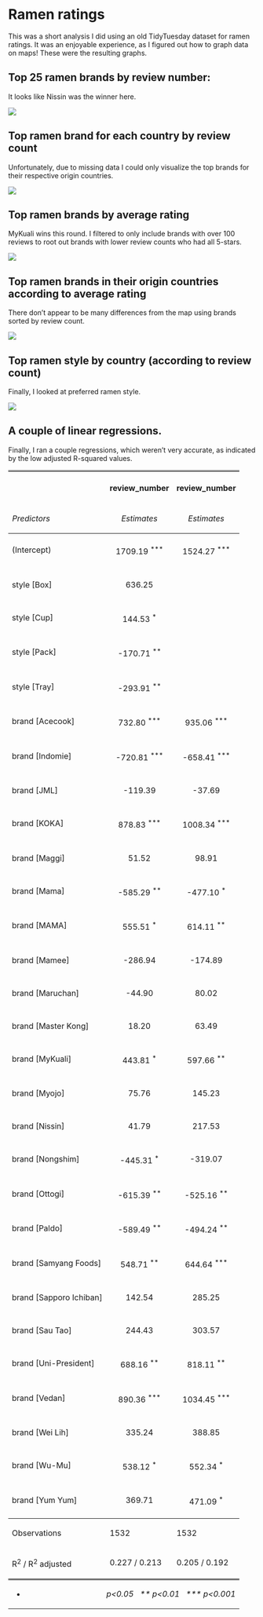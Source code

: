 Ramen ratings
================

This was a short analysis I did using an old TidyTuesday dataset for
ramen ratings. It was an enjoyable experience, as I figured out how to
graph data on maps\! These were the resulting graphs.

## Top 25 ramen brands by review number:

It looks like Nissin was the winner here.

![](Ramen_files/figure-gfm/unnamed-chunk-2-1.png)<!-- -->

## Top ramen brand for each country by review count

Unfortunately, due to missing data I could only visualize the top brands
for their respective origin countries.

![](Ramen_files/figure-gfm/unnamed-chunk-3-1.png)<!-- -->

## Top ramen brands by average rating

MyKuali wins this round. I filtered to only include brands with over 100
reviews to root out brands with lower review counts who had all 5-stars.

![](Ramen_files/figure-gfm/unnamed-chunk-4-1.png)<!-- -->

## Top ramen brands in their origin countries according to average rating

There don’t appear to be many differences from the map using brands
sorted by review count.

![](Ramen_files/figure-gfm/unnamed-chunk-5-1.png)<!-- -->

## Top ramen style by country (according to review count)

Finally, I looked at preferred ramen style.

![](Ramen_files/figure-gfm/unnamed-chunk-6-1.png)<!-- -->

## A couple of linear regressions.

Finally, I ran a couple regressions, which weren’t very accurate, as
indicated by the low adjusted R-squared values.

<table style="border-collapse:collapse; border:none;">

<tr>

<th style="border-top: double; text-align:center; font-style:normal; font-weight:bold; padding:0.2cm;  text-align:left; ">

 

</th>

<th colspan="1" style="border-top: double; text-align:center; font-style:normal; font-weight:bold; padding:0.2cm; ">

review\_number

</th>

<th colspan="1" style="border-top: double; text-align:center; font-style:normal; font-weight:bold; padding:0.2cm; ">

review\_number

</th>

</tr>

<tr>

<td style=" text-align:center; border-bottom:1px solid; font-style:italic; font-weight:normal;  text-align:left; ">

Predictors

</td>

<td style=" text-align:center; border-bottom:1px solid; font-style:italic; font-weight:normal;  ">

Estimates

</td>

<td style=" text-align:center; border-bottom:1px solid; font-style:italic; font-weight:normal;  ">

Estimates

</td>

</tr>

<tr>

<td style=" padding:0.2cm; text-align:left; vertical-align:top; text-align:left; ">

(Intercept)

</td>

<td style=" padding:0.2cm; text-align:left; vertical-align:top; text-align:center;  ">

1709.19 <sup>\*\*\*</sup>

</td>

<td style=" padding:0.2cm; text-align:left; vertical-align:top; text-align:center;  ">

1524.27 <sup>\*\*\*</sup>

</td>

</tr>

<tr>

<td style=" padding:0.2cm; text-align:left; vertical-align:top; text-align:left; ">

style \[Box\]

</td>

<td style=" padding:0.2cm; text-align:left; vertical-align:top; text-align:center;  ">

636.25 <sup></sup>

</td>

<td style=" padding:0.2cm; text-align:left; vertical-align:top; text-align:center;  ">

</td>

</tr>

<tr>

<td style=" padding:0.2cm; text-align:left; vertical-align:top; text-align:left; ">

style \[Cup\]

</td>

<td style=" padding:0.2cm; text-align:left; vertical-align:top; text-align:center;  ">

144.53 <sup>\*</sup>

</td>

<td style=" padding:0.2cm; text-align:left; vertical-align:top; text-align:center;  ">

</td>

</tr>

<tr>

<td style=" padding:0.2cm; text-align:left; vertical-align:top; text-align:left; ">

style \[Pack\]

</td>

<td style=" padding:0.2cm; text-align:left; vertical-align:top; text-align:center;  ">

\-170.71 <sup>\*\*</sup>

</td>

<td style=" padding:0.2cm; text-align:left; vertical-align:top; text-align:center;  ">

</td>

</tr>

<tr>

<td style=" padding:0.2cm; text-align:left; vertical-align:top; text-align:left; ">

style \[Tray\]

</td>

<td style=" padding:0.2cm; text-align:left; vertical-align:top; text-align:center;  ">

\-293.91 <sup>\*\*</sup>

</td>

<td style=" padding:0.2cm; text-align:left; vertical-align:top; text-align:center;  ">

</td>

</tr>

<tr>

<td style=" padding:0.2cm; text-align:left; vertical-align:top; text-align:left; ">

brand \[Acecook\]

</td>

<td style=" padding:0.2cm; text-align:left; vertical-align:top; text-align:center;  ">

732.80 <sup>\*\*\*</sup>

</td>

<td style=" padding:0.2cm; text-align:left; vertical-align:top; text-align:center;  ">

935.06 <sup>\*\*\*</sup>

</td>

</tr>

<tr>

<td style=" padding:0.2cm; text-align:left; vertical-align:top; text-align:left; ">

brand \[Indomie\]

</td>

<td style=" padding:0.2cm; text-align:left; vertical-align:top; text-align:center;  ">

\-720.81 <sup>\*\*\*</sup>

</td>

<td style=" padding:0.2cm; text-align:left; vertical-align:top; text-align:center;  ">

\-658.41 <sup>\*\*\*</sup>

</td>

</tr>

<tr>

<td style=" padding:0.2cm; text-align:left; vertical-align:top; text-align:left; ">

brand \[JML\]

</td>

<td style=" padding:0.2cm; text-align:left; vertical-align:top; text-align:center;  ">

\-119.39 <sup></sup>

</td>

<td style=" padding:0.2cm; text-align:left; vertical-align:top; text-align:center;  ">

\-37.69 <sup></sup>

</td>

</tr>

<tr>

<td style=" padding:0.2cm; text-align:left; vertical-align:top; text-align:left; ">

brand \[KOKA\]

</td>

<td style=" padding:0.2cm; text-align:left; vertical-align:top; text-align:center;  ">

878.83 <sup>\*\*\*</sup>

</td>

<td style=" padding:0.2cm; text-align:left; vertical-align:top; text-align:center;  ">

1008.34 <sup>\*\*\*</sup>

</td>

</tr>

<tr>

<td style=" padding:0.2cm; text-align:left; vertical-align:top; text-align:left; ">

brand \[Maggi\]

</td>

<td style=" padding:0.2cm; text-align:left; vertical-align:top; text-align:center;  ">

51.52 <sup></sup>

</td>

<td style=" padding:0.2cm; text-align:left; vertical-align:top; text-align:center;  ">

98.91 <sup></sup>

</td>

</tr>

<tr>

<td style=" padding:0.2cm; text-align:left; vertical-align:top; text-align:left; ">

brand \[Mama\]

</td>

<td style=" padding:0.2cm; text-align:left; vertical-align:top; text-align:center;  ">

\-585.29 <sup>\*\*</sup>

</td>

<td style=" padding:0.2cm; text-align:left; vertical-align:top; text-align:center;  ">

\-477.10 <sup>\*</sup>

</td>

</tr>

<tr>

<td style=" padding:0.2cm; text-align:left; vertical-align:top; text-align:left; ">

brand \[MAMA\]

</td>

<td style=" padding:0.2cm; text-align:left; vertical-align:top; text-align:center;  ">

555.51 <sup>\*</sup>

</td>

<td style=" padding:0.2cm; text-align:left; vertical-align:top; text-align:center;  ">

614.11 <sup>\*\*</sup>

</td>

</tr>

<tr>

<td style=" padding:0.2cm; text-align:left; vertical-align:top; text-align:left; ">

brand \[Mamee\]

</td>

<td style=" padding:0.2cm; text-align:left; vertical-align:top; text-align:center;  ">

\-286.94 <sup></sup>

</td>

<td style=" padding:0.2cm; text-align:left; vertical-align:top; text-align:center;  ">

\-174.89 <sup></sup>

</td>

</tr>

<tr>

<td style=" padding:0.2cm; text-align:left; vertical-align:top; text-align:left; ">

brand \[Maruchan\]

</td>

<td style=" padding:0.2cm; text-align:left; vertical-align:top; text-align:center;  ">

\-44.90 <sup></sup>

</td>

<td style=" padding:0.2cm; text-align:left; vertical-align:top; text-align:center;  ">

80.02 <sup></sup>

</td>

</tr>

<tr>

<td style=" padding:0.2cm; text-align:left; vertical-align:top; text-align:left; ">

brand \[Master Kong\]

</td>

<td style=" padding:0.2cm; text-align:left; vertical-align:top; text-align:center;  ">

18.20 <sup></sup>

</td>

<td style=" padding:0.2cm; text-align:left; vertical-align:top; text-align:center;  ">

63.49 <sup></sup>

</td>

</tr>

<tr>

<td style=" padding:0.2cm; text-align:left; vertical-align:top; text-align:left; ">

brand \[MyKuali\]

</td>

<td style=" padding:0.2cm; text-align:left; vertical-align:top; text-align:center;  ">

443.81 <sup>\*</sup>

</td>

<td style=" padding:0.2cm; text-align:left; vertical-align:top; text-align:center;  ">

597.66 <sup>\*\*</sup>

</td>

</tr>

<tr>

<td style=" padding:0.2cm; text-align:left; vertical-align:top; text-align:left; ">

brand \[Myojo\]

</td>

<td style=" padding:0.2cm; text-align:left; vertical-align:top; text-align:center;  ">

75.76 <sup></sup>

</td>

<td style=" padding:0.2cm; text-align:left; vertical-align:top; text-align:center;  ">

145.23 <sup></sup>

</td>

</tr>

<tr>

<td style=" padding:0.2cm; text-align:left; vertical-align:top; text-align:left; ">

brand \[Nissin\]

</td>

<td style=" padding:0.2cm; text-align:left; vertical-align:top; text-align:center;  ">

41.79 <sup></sup>

</td>

<td style=" padding:0.2cm; text-align:left; vertical-align:top; text-align:center;  ">

217.53 <sup></sup>

</td>

</tr>

<tr>

<td style=" padding:0.2cm; text-align:left; vertical-align:top; text-align:left; ">

brand \[Nongshim\]

</td>

<td style=" padding:0.2cm; text-align:left; vertical-align:top; text-align:center;  ">

\-445.31 <sup>\*</sup>

</td>

<td style=" padding:0.2cm; text-align:left; vertical-align:top; text-align:center;  ">

\-319.07 <sup></sup>

</td>

</tr>

<tr>

<td style=" padding:0.2cm; text-align:left; vertical-align:top; text-align:left; ">

brand \[Ottogi\]

</td>

<td style=" padding:0.2cm; text-align:left; vertical-align:top; text-align:center;  ">

\-615.39 <sup>\*\*</sup>

</td>

<td style=" padding:0.2cm; text-align:left; vertical-align:top; text-align:center;  ">

\-525.16 <sup>\*\*</sup>

</td>

</tr>

<tr>

<td style=" padding:0.2cm; text-align:left; vertical-align:top; text-align:left; ">

brand \[Paldo\]

</td>

<td style=" padding:0.2cm; text-align:left; vertical-align:top; text-align:center;  ">

\-589.49 <sup>\*\*</sup>

</td>

<td style=" padding:0.2cm; text-align:left; vertical-align:top; text-align:center;  ">

\-494.24 <sup>\*\*</sup>

</td>

</tr>

<tr>

<td style=" padding:0.2cm; text-align:left; vertical-align:top; text-align:left; ">

brand \[Samyang Foods\]

</td>

<td style=" padding:0.2cm; text-align:left; vertical-align:top; text-align:center;  ">

548.71 <sup>\*\*</sup>

</td>

<td style=" padding:0.2cm; text-align:left; vertical-align:top; text-align:center;  ">

644.64 <sup>\*\*\*</sup>

</td>

</tr>

<tr>

<td style=" padding:0.2cm; text-align:left; vertical-align:top; text-align:left; ">

brand \[Sapporo Ichiban\]

</td>

<td style=" padding:0.2cm; text-align:left; vertical-align:top; text-align:center;  ">

142.54 <sup></sup>

</td>

<td style=" padding:0.2cm; text-align:left; vertical-align:top; text-align:center;  ">

285.25 <sup></sup>

</td>

</tr>

<tr>

<td style=" padding:0.2cm; text-align:left; vertical-align:top; text-align:left; ">

brand \[Sau Tao\]

</td>

<td style=" padding:0.2cm; text-align:left; vertical-align:top; text-align:center;  ">

244.43 <sup></sup>

</td>

<td style=" padding:0.2cm; text-align:left; vertical-align:top; text-align:center;  ">

303.57 <sup></sup>

</td>

</tr>

<tr>

<td style=" padding:0.2cm; text-align:left; vertical-align:top; text-align:left; ">

brand \[Uni-President\]

</td>

<td style=" padding:0.2cm; text-align:left; vertical-align:top; text-align:center;  ">

688.16 <sup>\*\*</sup>

</td>

<td style=" padding:0.2cm; text-align:left; vertical-align:top; text-align:center;  ">

818.11 <sup>\*\*</sup>

</td>

</tr>

<tr>

<td style=" padding:0.2cm; text-align:left; vertical-align:top; text-align:left; ">

brand \[Vedan\]

</td>

<td style=" padding:0.2cm; text-align:left; vertical-align:top; text-align:center;  ">

890.36 <sup>\*\*\*</sup>

</td>

<td style=" padding:0.2cm; text-align:left; vertical-align:top; text-align:center;  ">

1034.45 <sup>\*\*\*</sup>

</td>

</tr>

<tr>

<td style=" padding:0.2cm; text-align:left; vertical-align:top; text-align:left; ">

brand \[Wei Lih\]

</td>

<td style=" padding:0.2cm; text-align:left; vertical-align:top; text-align:center;  ">

335.24 <sup></sup>

</td>

<td style=" padding:0.2cm; text-align:left; vertical-align:top; text-align:center;  ">

388.85 <sup></sup>

</td>

</tr>

<tr>

<td style=" padding:0.2cm; text-align:left; vertical-align:top; text-align:left; ">

brand \[Wu-Mu\]

</td>

<td style=" padding:0.2cm; text-align:left; vertical-align:top; text-align:center;  ">

538.12 <sup>\*</sup>

</td>

<td style=" padding:0.2cm; text-align:left; vertical-align:top; text-align:center;  ">

552.34 <sup>\*</sup>

</td>

</tr>

<tr>

<td style=" padding:0.2cm; text-align:left; vertical-align:top; text-align:left; ">

brand \[Yum Yum\]

</td>

<td style=" padding:0.2cm; text-align:left; vertical-align:top; text-align:center;  ">

369.71 <sup></sup>

</td>

<td style=" padding:0.2cm; text-align:left; vertical-align:top; text-align:center;  ">

471.09 <sup>\*</sup>

</td>

</tr>

<tr>

<td style=" padding:0.2cm; text-align:left; vertical-align:top; text-align:left; padding-top:0.1cm; padding-bottom:0.1cm; border-top:1px solid;">

Observations

</td>

<td style=" padding:0.2cm; text-align:left; vertical-align:top; padding-top:0.1cm; padding-bottom:0.1cm; text-align:left; border-top:1px solid;" colspan="1">

1532

</td>

<td style=" padding:0.2cm; text-align:left; vertical-align:top; padding-top:0.1cm; padding-bottom:0.1cm; text-align:left; border-top:1px solid;" colspan="1">

1532

</td>

</tr>

<tr>

<td style=" padding:0.2cm; text-align:left; vertical-align:top; text-align:left; padding-top:0.1cm; padding-bottom:0.1cm;">

R<sup>2</sup> / R<sup>2</sup> adjusted

</td>

<td style=" padding:0.2cm; text-align:left; vertical-align:top; padding-top:0.1cm; padding-bottom:0.1cm; text-align:left;" colspan="1">

0.227 / 0.213

</td>

<td style=" padding:0.2cm; text-align:left; vertical-align:top; padding-top:0.1cm; padding-bottom:0.1cm; text-align:left;" colspan="1">

0.205 / 0.192

</td>

</tr>

<tr>

<td colspan="3" style="font-style:italic; border-top:double black; text-align:right;">

  - p\<0.05   \*\* p\<0.01   \*\*\* p\<0.001
    </td>
    </tr>

</table>
